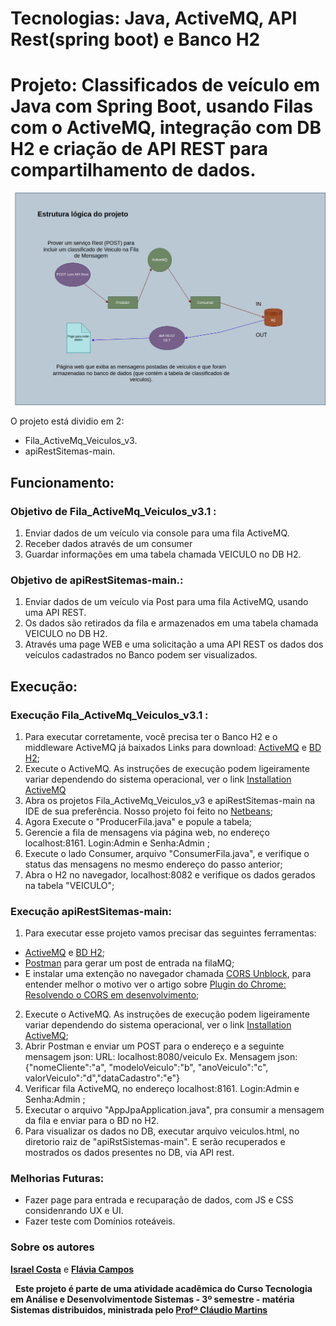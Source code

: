 
# Tecnologias: Java, ActiveMQ, API Rest(spring boot) e Banco H2
# Projeto: Classificados de veículo em Java com Spring Boot, usando Filas com o ActiveMQ, integração com DB H2 e criação de API REST para compartilhamento de dados.

![Imagem esquema lógico](desenho_esquema.png) 

O projeto está dividio em 2:
* Fila_ActiveMq_Veiculos_v3.
* apiRestSitemas-main.

## Funcionamento:
### Objetivo de Fila_ActiveMq_Veiculos_v3.1 : 
1. Enviar dados de um veículo via console para uma fila ActiveMQ.
2. Receber dados através de um consumer 
3. Guardar informações em uma tabela chamada VEICULO no DB H2.

### Objetivo de apiRestSitemas-main.: 
1. Enviar dados de um veículo via Post para uma fila ActiveMQ, usando uma API REST.
2. Os dados são retirados da fila e armazenados em uma tabela chamada VEICULO no DB H2.
4. Através uma page WEB e uma solicitação a uma API REST os dados dos veículos cadastrados no Banco podem ser visualizados.

## Execução:
### Execução Fila_ActiveMq_Veiculos_v3.1 : 
1. Para executar corretamente, você precisa ter o Banco H2 e o middleware ActiveMQ já baixados
Links para download: [ActiveMQ](https://activemq.apache.org/components/classic/download/) e [BD H2](https://www.h2database.com/html/main.html);
2. Execute o ActiveMQ. As instruções de execução podem ligeiramente variar dependendo do sistema operacional, ver o link [Installation ActiveMQ](https://activemq.apache.org/installation)
3. Abra os projetos Fila_ActiveMq_Veiculos_v3 e apiRestSitemas-main na IDE de sua preferência. Nosso projeto foi feito no [Netbeans](https://netbeans.apache.org/download/index.html);
4. Agora Execute o "ProducerFila.java" e popule a tabela;
5. Gerencie a fila de mensagens via página web, no endereço localhost:8161. Login:Admin e Senha:Admin ; 
6. Execute o lado Consumer, arquivo "ConsumerFila.java", e verifique o status das mensagens no mesmo endereço do passo anterior;
7. Abra o H2 no navegador, localhost:8082 e verifique os dados gerados na tabela "VEICULO";

### Execução apiRestSitemas-main:
1. Para executar esse projeto vamos precisar das seguintes ferramentas:
* [ActiveMQ](https://activemq.apache.org/components/classic/download/) e [BD H2](https://www.h2database.com/html/main.html);
* [Postman](https://www.postman.com/downloads/) para gerar um post de entrada na filaMQ;
* E instalar uma extenção no navegador chamada [CORS Unblock](), para entender melhor o motivo ver o artigo sobre [Plugin do Chrome: Resolvendo o CORS em desenvolvimento](https://rodolfofadino.com.br/plugin-do-chrome-resolvendo-o-cors-em-desenvolvimento-e0d0a5703019);
2. Execute o ActiveMQ. As instruções de execução podem ligeiramente variar dependendo do sistema operacional, ver o link [Installation ActiveMQ](https://activemq.apache.org/installation);
3. Abrir Postman e enviar um POST para o endereço e a seguinte mensagem json:
URL: localhost:8080/veiculo
Ex. Mensagem json: {"nomeCliente":"a", "modeloVeiculo":"b", "anoVeiculo":"c", valorVeiculo":"d","dataCadastro":"e"}
4. Verificar fila ActiveMQ, no endereço localhost:8161. Login:Admin e Senha:Admin ;
5. Executar o arquivo "AppJpaApplication.java", pra consumir a mensagem da fila e enviar para o BD no H2.
6. Para visualizar os dados no DB, executar arquivo veiculos.html, no diretorio raiz de "apiRstSistemas-main". E serão recuperados e mostrados os dados presentes no DB, via API rest.

### Melhorias Futuras:
* Fazer page para entrada e recuparação de dados, com JS e CSS considenrando UX e UI.
* Fazer teste com Domínios roteáveis.

### Sobre os autores
**[Israel Costa](https://github.com/israel1608)** e **[Flávia Campos](https://github.com/Fncampos)**

&nbsp;
**Este projeto é parte de uma atividade acadêmica do Curso Tecnologia em Análise e Desenvolvimentode Sistemas - 3º semestre - matéria Sistemas distribuidos, ministrada pelo [Profº Cláudio Martins](https://github.com/cmartins-ifpa)**






